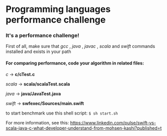 # Programming languages performance challenge


### It's a performance challenge!

First of all, make sure that *gcc* , *java* , *javac* , *scala* and *swift* commands installed and exists in your path

#### For comparing performance, code your algorithm in related files:

*c* -> **c/cTest.c**

*scala* -> **scala/scalaTest.scala**

*java*  -> **java/JavaTest.java**

*swift* -> **swfexec/Sources/main.swift**

to start benchmark use this shell script: ` $ sh start.sh `

For more information, see this:
https://www.linkedin.com/pulse/swift-vs-scala-java-c-what-developer-understand-from-mohsen-kashi?published=t
